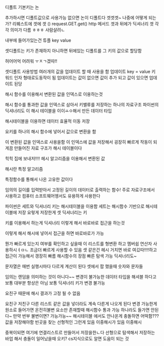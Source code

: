 디폴트 기본키는 논

추가하시면 디폴트값으로 사용가능
없으면 논이 디폴트다
겟겟겟~
나중에 어떻게 되는가?
리퀘스트에 겟에 겟 ()
request.GET.get()
http 메서드 겟과 뒤에가 딕셔너리 겟
각각 의미가 다름
ㅎㅎㅎ
사람살려ㄴ


내부에 들어가있는건 튜플
key value

셋디폴트는 키가 존재하지 아니하면 뒤에있는 디폴트를 그 키의 값으로 할당함

허어어억
 어려워 ㅜㅈㄱ겠따!!

 셋디폴트 사용방법
여러개의 값을 업데이트 할 때 사용을 함
업데이트
key = value
키워드 인자 형태로도동작이 됨 업데이트는
값이 없으면 값이 추가 되고 값이 있으면 업데이트 된당

해시 함수를 이용해서 변환된 값을 인덱스로 이용하는것

해시 함수를 통과한 값을 인덱스로 삼아서 키밸류를 저장하는 하나의 자료구조 
파이썬의 딕셔너리도 이 해시 테이블을 이이ㅛㅇ해서 만든 데이터 타입

해시테이블을 이용하면 데이터 효율적 이동 저장

요키를 하나의 해시 함수에 넣어서 값으로 변환을 함

이 변환된 값을 인덱스로 사용을함 이 인덱스에 값을 저장해서 굉장히 빠르게 작동이 되게끔 만들어진 자료 구조가 해시 테이블이다

힉힉 집에 보내저!!!!
헤시 알고리즘을 이용해서 변환된 값


해시란 특정 알고리즘

특정함수를 통해서 나온 고유한 값이다

임의의 길이를 입력받아서 고정된 길이의 데이터로 출력하는 함수!
주로 자료구조에서 사용하고 컴퓨터 소프트웨어엥서도 유용하게 사용한다

파이썬은 세트와 딕셔너리 키는 해시테이블을 이용함
세트는 해시함수 기반으로 해시테이블에 저장
요렇게 저장한게 셋
딕셔너리는 키

키를 이용해서 하는게 딕셔너리
이렇게 해서 바로바로 접근을 하는것

이렇게 해서 해시에 넣어서 접근을 하면 바로바로가 가능

뭔가 빠르게 있는지 여부를 확인하고 싶을때 이 리스트를 형변환 하고 멤버쉽 연산자 사용하시ㅕㅁㄴ 조금더 빠르게 사용할 수 있음
셋 같은건 헤시 거치면 바로 여깄따!!!!하고 접근이 가능해서 갱장히 빠름
해시함수의 장점
빠른 탐색 가능 딕셔너리도~

문자열은 매번 실행시마다 다르게 계산이 된다
셋에서 팝 했을때 숫자와 문자들

임의는 랜덤을 의미하는 것이 아니다~~
변경이 불가능한 데이터 타입을 해셔블 하다고 보통 대부분 항상은 아님 보통
딕셔너리 키가 변경 불가능

요친구 때문에 해시 결과가 고정 될 수 없음

요친구 저친구 다른 리스트
같은 값을 넣더라도 계속 다른게 나오게 된다
변경 가능한게 원소로 들어가면 온전히불변 요소만 존재할때 해시함수 통과 가능 하나라도 들가면 안된다~
만약 번부 불변이면? 가능가능~~
해시테이블 에서도 안나온게 충돌하면 어떡함???
값을 저장해야함
빈곳을 찾는 선형적인 그런게 있음
이중해시가 있음
이중해시

중복이되면 여기에 연결리스트르 만들어서 저장을한ㄴ다
선형으로 탐색해서 저장하는 바업
해서 충돌이 일어났을때 오키?
cs지식으로도 알면 도움이 되는 것